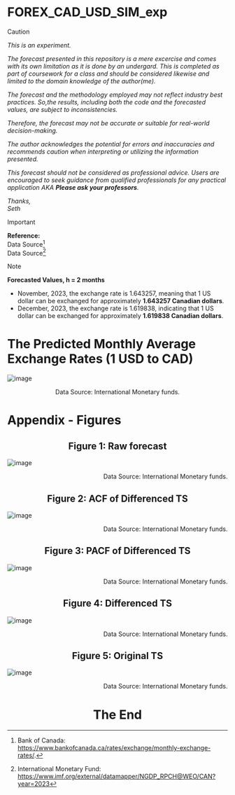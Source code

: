 # FOREX_CAD_USD_SIM_exp

> [!CAUTION]
> _This is an experiment._

_The forecast presented in this repository is a mere excercise and comes with its own limitation as it is done by an undergard. This is completed as part of coursework for a class and should be considered likewise and limited to the domain knowledge of the author(me)._

_The forecast and the methodology employed may not reflect industry best practices. So,the results, including both the code and the forecasted values, are subject to inconsistencies._

_Therefore, the forecast may not be accurate or suitable for real-world decision-making._

_The author acknowledges the potential for errors and inaccuracies and recommends caution when interpreting or utilizing the information presented._

_This forecast should not be considered as professional advice. Users are encouraged to seek guidance from qualified professionals for any practical application AKA __Please ask your professors__._

*Thanks,*  
*Seth*  

> [!IMPORTANT]
> __Reference:__  
> Data Source[^1]  
> Data Source[^2]


[^1]: Bank of Canada: https://www.bankofcanada.ca/rates/exchange/monthly-exchange-rates/.
[^2]: International Monetary Fund: https://www.imf.org/external/datamapper/NGDP_RPCH@WEO/CAN?year=2023

> [!NOTE]
> __Forecasted Values, h = 2 months__  
> - November, 2023, the exchange rate is 1.643257, meaning that 1 US dollar can be exchanged for approximately __1.643257 Canadian dollars__.  
> - December, 2023, the exchange rate is 1.619838, indicating that 1 US dollar can be exchanged for approximately __1.619838 Canadian dollars__.  
  
  
# The Predicted Monthly Average Exchange Rates (1 USD to CAD)


  
![image](https://github.com/SethCodesABitForSchool/FOREX_CAD_USD_SIM_exp/assets/147195203/2000002f-44a8-4b1d-8834-b151ed13454b)
<p align="center">Data Source: International Monetary funds.</p>   

  
# Appendix - Figures 
  
<h2 align="center">Figure 1: Raw forecast</h2>

![image](https://github.com/SethCodesABitForSchool/FOREX_CAD_USD_SIM_exp/assets/147195203/005ceb67-fdb0-490b-8393-e163fcc74f07)
<p align="right">Data Source: International Monetary funds.</p>
  
  
<h2 align="center">Figure 2: ACF of Differenced TS</h2>

![image](https://github.com/SethCodesABitForSchool/FOREX_CAD_USD_SIM_exp/assets/147195203/3ae2d837-31e3-46a5-82d6-ff19fa19998d)
<p align="right">Data Source: International Monetary funds.</p>
  
  
<h2 align="center">Figure 3: PACF of Differenced TS</h2>

![image](https://github.com/SethCodesABitForSchool/FOREX_CAD_USD_SIM_exp/assets/147195203/abcc8db3-ff3f-4f50-ae86-babdc015cf67)
<p align="right">Data Source: International Monetary funds.</p> 
  
  
<h2 align="center">Figure 4: Differenced TS</h2>

![image](https://github.com/SethCodesABitForSchool/FOREX_CAD_USD_SIM_exp/assets/147195203/d94220ad-bbd6-4b19-8700-9ce68d88553e)
<p align="right">Data Source: International Monetary funds.</p>
  
  
<h2 align="center">Figure 5: Original TS</h2>

![image](https://github.com/SethCodesABitForSchool/FOREX_CAD_USD_SIM_exp/assets/147195203/af128539-57e7-4900-8b76-39007a2a78a7)
<p align="right">Data Source: International Monetary funds.</p>



<h1 align="center">The End</h1>













